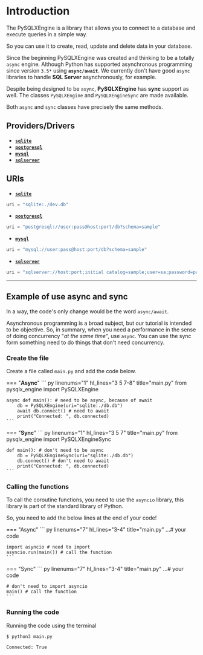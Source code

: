 # Introduction

The PySQLXEngine is a library that allows you to connect to a database and execute queries in a simple way.

So you can use it to create, read, update and delete data in your database.

Since the beginning PySQLXEngine was created and thinking to be a totally `async` engine. 
Although Python has supported asynchronous programming since version `3.5*` using **`async/await`**.
We currently don't have good `async` libraries to handle **SQL Server** asynchronously, for example.

Despite being designed to be `async`, **PySQLXEngine** has **sync** support as well. The classes ``PySQLXEngine`` and ``PySQLXEngineSync`` are made available.

Both `async` and `sync` classes have precisely the same methods.


## **Providers/Drivers**

* [**`sqlite`**](https://www.sqlite.org/index.html)
* [**`postgresql`**](https://www.postgresql.org/)
* [**`mysql`**](https://www.mysql.com/)
* [**`sqlserver`**](https://www.microsoft.com/sql-server)


## **URIs**

* [**`sqlite`**](https://www.sqlite.org/index.html)

``` py
uri = "sqlite:./dev.db"
```

* [**`postgresql`**](https://www.postgresql.org/)

``` py
uri = "postgresql://user:pass@host:port/db?schema=sample"
```

* [**`mysql`**](https://www.mysql.com/)

``` py
uri = "mysql://user:pass@host:port/db?schema=sample"
```

* [**`sqlserver`**](https://www.microsoft.com/sql-server)

``` py
uri = "sqlserver://host:port;initial catalog=sample;user=sa;password=pass;"
```

---

## **Example of use async and sync**

In a way, the code's only change would be the word `async/await`.

Asynchronous programming is a broad subject, but our tutorial is intended to be objective. So, in summary, 
when you need a performance in the sense of doing concurrency "*at the same time*", use `async`. 
You can use the sync form something need to do things that don't need concurrency.

### **Create the file**

Create a file called `main.py` and add the code below.


=== "**Async**"
    ``` py linenums="1" hl_lines="3 5 7-8" title="main.py"
    from pysqlx_engine import PySQLXEngine

    async def main(): # need to be async, because of await
        db = PySQLXEngine(uri="sqlite:./db.db")
        await db.connect() # need to await
        print("Connected: ", db.connected)
    ```

=== "**Sync**"
    ``` py linenums="1" hl_lines="3 5 7" title="main.py"
    from pysqlx_engine import PySQLXEngineSync

    def main(): # don't need to be async
        db = PySQLXEngineSync(uri="sqlite:./db.db")
        db.connect() # don't need to await
        print("Connected: ", db.connected)
    ```

### **Calling the functions**

To call the coroutine functions, you need to use the ``asyncio`` library, this library is part of the standard library of Python.

So, you need to add the below lines at the end of your code!


=== "Async"
    ``` py linenums="7" hl_lines="3-4" title="main.py"
    ...# your code

    import asyncio # need to import 
    asyncio.run(main()) # call the function
    ```

=== "Sync"
    ``` py linenums="7" hl_lines="3-4" title="main.py"
    ...# your code

    # don't need to import asyncio
    main() # call the function
    ```

### **Running the code**

Running the code using the terminal

<div class="termy">

```console
$ python3 main.py

Connected: True

```
</div>